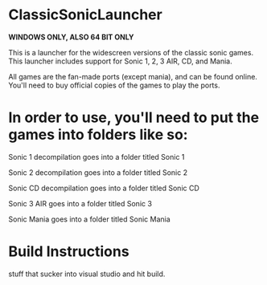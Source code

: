 # ClassicSonicLauncher
**WINDOWS ONLY, ALSO 64 BIT ONLY**

This is a launcher for the widescreen versions of the classic sonic games.
This launcher includes support for Sonic 1, 2, 3 AIR, CD, and Mania.

All games are the fan-made ports (except mania), and can be found online.
You'll need to buy official copies of the games to play the ports.

# In order to use, you'll need to put the games into folders like so:

Sonic 1 decompilation goes into a folder titled Sonic 1

Sonic 2 decompilation goes into a folder titled Sonic 2

Sonic CD decompilation goes into a folder titled Sonic CD

Sonic 3 AIR goes into a folder titled Sonic 3

Sonic Mania goes into a folder titled Sonic Mania

# Build Instructions

stuff that sucker into visual studio and hit build.
